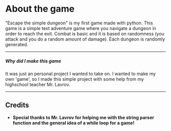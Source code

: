 # About the game
"Escape the simple dungeon" is my first game made with python. This game is a simple text adventure game where you navigate a dungeon in order to reach the exit. Combat is basic and it is based on randomness (you attack and you do a random amount of damage). Each dungeon is randomly generated. 
____
##### Why did I make this game
It was just an personal project I wanted to take on. I wanted to make my own 'game', so I made this simple project with some help from my highschool teacher Mr. Lavrov. 

_____
## Credits

* __Special thanks to Mr. Lavrov for helping me with the string parser function and the general idea of a while loop for a game!__